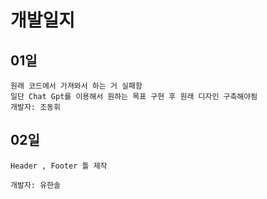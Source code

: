 # 개발일지
## 01일
```
원래 코드에서 가져와서 하는 거 실패함   
일단 Chat Gpt를 이용해서 원하는 목표 구현 후 원래 디자인 구축해야됨
개발자: 조동휘
```
## 02일
```
Header , Footer 틀 제작

개발자: 유한솔
```